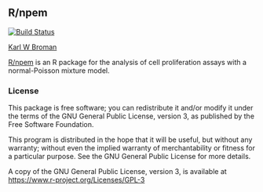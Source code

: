 ## R/npem

[![Build Status](https://travis-ci.org/kbroman/npem.png?branch=master)](https://travis-ci.org/kbroman/npem)

[Karl W Broman](http://kbroman.org)

[R/npem](https://github.com/kbroman/npem) is an R package for the analysis of cell proliferation assays
with a normal-Poisson mixture model.

### License

This package is free software; you can redistribute it and/or modify it
under the terms of the GNU General Public License, version 3, as
published by the Free Software Foundation.

This program is distributed in the hope that it will be useful, but
without any warranty; without even the implied warranty of
merchantability or fitness for a particular purpose.  See the GNU
General Public License for more details.

A copy of the GNU General Public License, version 3, is available at  
<https://www.r-project.org/Licenses/GPL-3>
